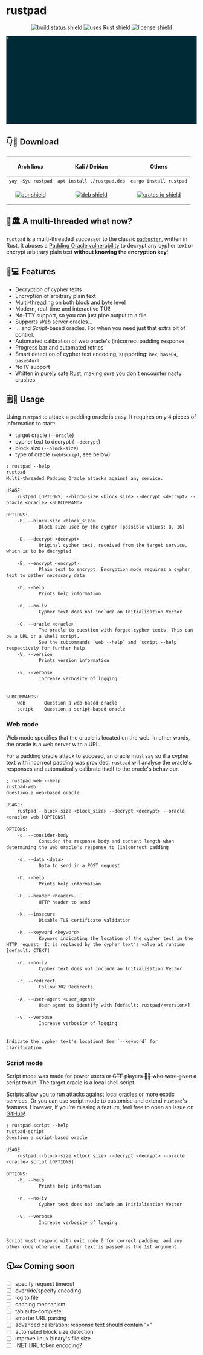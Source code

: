 # rustpad
<p align="center">
<a href="https://github.com/Kibouo/rustpad/actions?query=workflow%3A%22Rust+CI%22">
    <img alt="build status shield" src="https://img.shields.io/github/workflow/status/Kibouo/rustpad/Rust%20CI/main?logo=github">
</a>
<a href="https://www.rust-lang.org/">
    <img alt="uses Rust shield" src="https://img.shields.io/badge/uses-Rust-orange?logo=rust">
</a>
<a href="https://github.com/Kibouo/rustpad/blob/main/LICENSE">
    <img alt="license shield" src="https://img.shields.io/github/license/Kibouo/rustpad?color=teal">
</a>
</p>

<p align="center">
<img alt="asciinema example run" src="./assets/example_run.gif">
</p>

## 👇🏃 Download
| <p align="center">Arch linux</p>                                                                                                                                             | <p align="center">Kali / Debian</p>                                                                                                                         | <p align="center">Others</p>                                                                                                                                   |
| ---------------------------------------------------------------------------------------------------------------------------------------------------------------------------- | ----------------------------------------------------------------------------------------------------------------------------------------------------------- | -------------------------------------------------------------------------------------------------------------------------------------------------------------- |
| `yay -Syu rustpad`                                                                                                                                                           | `apt install ./rustpad.deb`                                                                                                                                 | `cargo install rustpad`                                                                                                                                        |
| <p align="center"><a href="https://aur.archlinux.org/packages/rustpad-bin/"><img alt="aur shield" src="https://img.shields.io:/aur/version/rustpad-bin?color=blue"/></a></p> | <p align="center"><a href="https://github.com/Kibouo/rustpad/releases"><img alt="deb shield" src="https://img.shields.io/badge/deb-v1.2.0-purple"/></a></p> | <p align="center"><a href="https://crates.io/crates/rustpad"><img alt="crates.io shield" src="https://img.shields.io:/crates/v/rustpad?color=yellow"/></a></p> |

## 🔪🏛️ A multi-threaded what now?
`rustpad` is a multi-threaded successor to the classic [`padbuster`](https://github.com/AonCyberLabs/PadBuster), written in Rust. It abuses a [Padding Oracle vulnerability](https://en.wikipedia.org/wiki/Padding_oracle_attack) to decrypt any cypher text or encrypt arbitrary plain text **without knowing the encryption key**!

## 🦀💻 Features
- Decryption of cypher texts
- Encryption of arbitrary plain text
- Multi-threading on both block and byte level
- Modern, real-time and interactive TUI!
- No-TTY support, so you can just pipe output to a file
- Supports *Web* server oracles...
- ... and *Script*-based oracles. For when you need just that extra bit of control.
- Automated calibration of web oracle's (in)correct padding response
- Progress bar and automated retries
- Smart detection of cypher text encoding, supporting: `hex`, `base64`, `base64url`
- No IV support
- Written in purely safe Rust, making sure you don't encounter nasty crashes

## 🗒️🤔 Usage
Using `rustpad` to attack a padding oracle is easy. It requires only 4 pieces of information to start:
- target oracle (`--oracle`)
- cypher text to decrypt (`--decrypt`)
- block size (`--block-size`)
- type of oracle (`web`/`script`, see below)

```log
; rustpad --help
rustpad
Multi-threaded Padding Oracle attacks against any service.

USAGE:
    rustpad [OPTIONS] --block-size <block_size> --decrypt <decrypt> --oracle <oracle> <SUBCOMMAND>

OPTIONS:
    -B, --block-size <block_size>
            Block size used by the cypher [possible values: 8, 16]

    -D, --decrypt <decrypt>
            Original cypher text, received from the target service, which is to be decrypted

    -E, --encrypt <encrypt>
            Plain text to encrypt. Encryption mode requires a cypher text to gather necessary data

    -h, --help
            Prints help information

    -n, --no-iv
            Cypher text does not include an Initialisation Vector

    -O, --oracle <oracle>
            The oracle to question with forged cypher texts. This can be a URL or a shell script.
            See the subcommands `web --help` and `script --help` respectively for further help.
    -V, --version
            Prints version information

    -v, --verbose
            Increase verbosity of logging


SUBCOMMANDS:
    web       Question a web-based oracle
    script    Question a script-based oracle
```

### Web mode
Web mode specifies that the oracle is located on the web. In other words, the oracle is a web server with a URL.

For a padding oracle attack to succeed, an oracle must say so if a cypher text with incorrect padding was provided. `rustpad` will analyse the oracle's responses and automatically calibrate itself to the oracle's behaviour.

```log
; rustpad web --help
rustpad-web
Question a web-based oracle

USAGE:
    rustpad --block-size <block_size> --decrypt <decrypt> --oracle <oracle> web [OPTIONS]

OPTIONS:
    -c, --consider-body
            Consider the response body and content length when determining the web oracle's response to (in)correct padding

    -d, --data <data>
            Data to send in a POST request

    -h, --help
            Prints help information

    -H, --header <header>...
            HTTP header to send

    -k, --insecure
            Disable TLS certificate validation

    -K, --keyword <keyword>
            Keyword indicating the location of the cypher text in the HTTP request. It is replaced by the cypher text's value at runtime [default: CTEXT]

    -n, --no-iv
            Cypher text does not include an Initialisation Vector

    -r, --redirect
            Follow 302 Redirects

    -A, --user-agent <user_agent>
            User-agent to identify with [default: rustpad/<version>]

    -v, --verbose
            Increase verbosity of logging


Indicate the cypher text's location! See `--keyword` for clarification.
```

### Script mode
Script mode was made for power users ~~or CTF players 🏴‍☠️ who were given a script to run~~. The target oracle is a local shell script.

Scripts allow you to run attacks against local oracles or more exotic services. Or you can use script mode to customise and extend `rustpad`'s features. However, if you're missing a feature, feel free to open an issue on [GitHub](https://github.com/Kibouo/rustpad/issues)!

```log
; rustpad script --help
rustpad-script
Question a script-based oracle

USAGE:
    rustpad --block-size <block_size> --decrypt <decrypt> --oracle <oracle> script [OPTIONS]

OPTIONS:
    -h, --help
            Prints help information

    -n, --no-iv
            Cypher text does not include an Initialisation Vector

    -v, --verbose
            Increase verbosity of logging


Script must respond with exit code 0 for correct padding, and any other code otherwise. Cypher text is passed as the 1st argument.
```

## 🕥💤 Coming soon
- [ ] specify request timeout
- [ ] override/specify encoding
- [ ] log to file
- [ ] caching mechanism
- [ ] tab auto-complete
- [ ] smarter URL parsing
- [ ] advanced calibration: response text should contain "x"
- [ ] automated block size detection
- [ ] improve linux binary's file size
- [ ] .NET URL token encoding?
